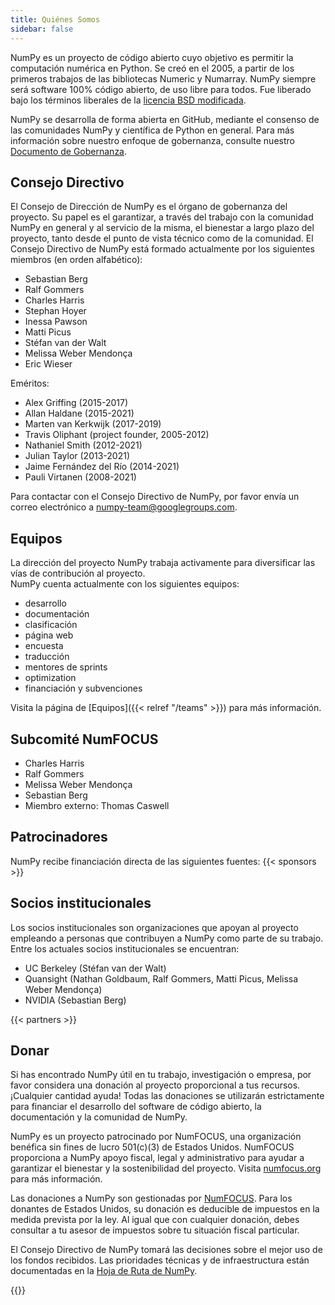 ```yaml
---
title: Quiénes Somos
sidebar: false
---
```


NumPy es un proyecto de código abierto cuyo objetivo es permitir la computación numérica en Python. Se creó en el 2005, a partir de los primeros trabajos de las bibliotecas Numeric y Numarray. NumPy siempre será software 100% código abierto, de uso libre para todos. Fue liberado bajo los términos liberales de la [licencia BSD modificada](https://github.com/numpy/numpy/blob/main/LICENSE.txt).

NumPy se desarrolla de forma abierta en GitHub, mediante el consenso de las comunidades NumPy y científica de Python en general. Para más información sobre nuestro enfoque de gobernanza, consulte nuestro [Documento de Gobernanza](https://www.numpy.org/devdocs/dev/governance/index.html).


## Consejo Directivo

El Consejo de Dirección de NumPy es el órgano de gobernanza del proyecto. Su papel es el garantizar, a través del trabajo con la comunidad NumPy en general y al servicio de la misma, el bienestar a largo plazo del proyecto, tanto desde el punto de vista técnico como de la comunidad. El Consejo Directivo de NumPy está formado actualmente por los siguientes miembros (en orden alfabético):

- Sebastian Berg
- Ralf Gommers
- Charles Harris
- Stephan Hoyer
- Inessa Pawson
- Matti Picus
- Stéfan van der Walt
- Melissa Weber Mendonça
- Eric Wieser

Eméritos:

- Alex Griffing (2015-2017)
- Allan Haldane (2015-2021)
- Marten van Kerkwijk (2017-2019)
- Travis Oliphant (project founder, 2005-2012)
- Nathaniel Smith (2012-2021)
- Julian Taylor (2013-2021)
- Jaime Fernández del Río (2014-2021)
- Pauli Virtanen (2008-2021)

Para contactar con el Consejo Directivo de NumPy, por favor envía un correo electrónico a numpy-team@googlegroups.com.

## Equipos

La dirección del proyecto NumPy trabaja activamente para diversificar las vías de contribución al proyecto.<br> NumPy cuenta actualmente con los siguientes equipos:

- desarrollo
- documentación
- clasificación
- página web
- encuesta
- traducción
- mentores de sprints
- optimization
- financiación y subvenciones

Visita la página de [Equipos]({{< relref "/teams" >}}) para más información.

## Subcomité NumFOCUS

- Charles Harris
- Ralf Gommers
- Melissa Weber Mendonça
- Sebastian Berg
- Miembro externo: Thomas Caswell

## Patrocinadores

NumPy recibe financiación directa de las siguientes fuentes:
{{< sponsors >}}


## Socios institucionales

Los socios institucionales son organizaciones que apoyan al proyecto empleando a personas que contribuyen a NumPy como parte de su trabajo. Entre los actuales socios institucionales se encuentran:

- UC Berkeley (Stéfan van der Walt)
- Quansight (Nathan Goldbaum, Ralf Gommers, Matti Picus, Melissa Weber Mendonça)
- NVIDIA (Sebastian Berg)

{{< partners >}}


## Donar

Si has encontrado NumPy útil en tu trabajo, investigación o empresa, por favor considera una donación al proyecto proporcional a tus recursos. ¡Cualquier cantidad ayuda! Todas las donaciones se utilizarán estrictamente para financiar el desarrollo del software de código abierto, la documentación y la comunidad de NumPy.

NumPy es un proyecto patrocinado por NumFOCUS, una organización benéfica sin fines de lucro 501(c)(3) de Estados Unidos. NumFOCUS proporciona a NumPy apoyo fiscal, legal y administrativo para ayudar a garantizar el bienestar y la sostenibilidad del proyecto. Visita [numfocus.org](https://numfocus.org) para más información.

Las donaciones a NumPy son gestionadas por [NumFOCUS](https://numfocus.org). Para los donantes de Estados Unidos, su donación es deducible de impuestos en la medida prevista por la ley. Al igual que con cualquier donación, debes consultar a tu asesor de impuestos sobre tu situación fiscal particular.

El Consejo Directivo de NumPy tomará las decisiones sobre el mejor uso de los fondos recibidos. Las prioridades técnicas y de infraestructura están documentadas en la [Hoja de Ruta de NumPy](https://www.numpy.org/neps/index.html#roadmap).

{{<opencollective>}}

